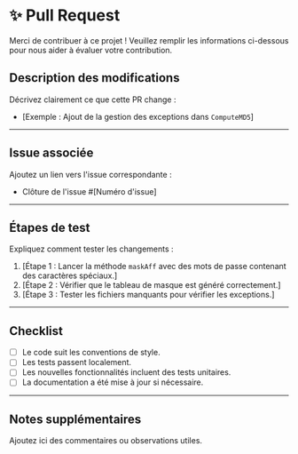 # ✨ Pull Request

Merci de contribuer à ce projet ! Veuillez remplir les informations ci-dessous pour nous aider à évaluer votre contribution.

## Description des modifications
Décrivez clairement ce que cette PR change :
- [Exemple : Ajout de la gestion des exceptions dans `ComputeMD5`]

---

## Issue associée
Ajoutez un lien vers l'issue correspondante :
- Clôture de l'issue #[Numéro d'issue]

---

## Étapes de test
Expliquez comment tester les changements :
1. [Étape 1 : Lancer la méthode `maskAff` avec des mots de passe contenant des caractères spéciaux.]
2. [Étape 2 : Vérifier que le tableau de masque est généré correctement.]
3. [Étape 3 : Tester les fichiers manquants pour vérifier les exceptions.]

---

## Checklist
- [ ] Le code suit les conventions de style.
- [ ] Les tests passent localement.
- [ ] Les nouvelles fonctionnalités incluent des tests unitaires.
- [ ] La documentation a été mise à jour si nécessaire.

---

## Notes supplémentaires
Ajoutez ici des commentaires ou observations utiles.
